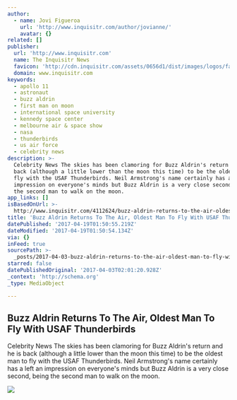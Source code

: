 ```yaml
---
author:
  - name: Jovi Figueroa
    url: 'http://www.inquisitr.com/author/jovianne/'
    avatar: {}
related: []
publisher:
  url: 'http://www.inquisitr.com'
  name: The Inquisitr News
  favicon: 'http://cdn.inquisitr.com/assets/0656d1/dist/images/logos/favicon-32x32.png'
  domain: www.inquisitr.com
keywords:
  - apollo 11
  - astronaut
  - buzz aldrin
  - first man on moon
  - international space university
  - kennedy space center
  - melbourne air & space show
  - nasa
  - thunderbirds
  - us air force
  - celebrity news
description: >-
  Celebrity News The skies has been clamoring for Buzz Aldrin's return and he is
  back (although a little lower than the moon this time) to be the oldest man to
  fly with the USAF Thunderbirds. Neil Armstrong's name certainly has a left an
  impression on everyone's minds but Buzz Aldrin is a very close second, being
  the second man to walk on the moon.
app_links: []
isBasedOnUrl: >-
  http://www.inquisitr.com/4112624/buzz-aldrin-returns-to-the-air-oldest-man-to-fly-with-usaf-thunderbirds/
title: 'Buzz Aldrin Returns To The Air, Oldest Man To Fly With USAF Thunderbirds'
datePublished: '2017-04-19T01:50:55.219Z'
dateModified: '2017-04-19T01:50:54.134Z'
via: {}
inFeed: true
sourcePath: >-
  _posts/2017-04-03-buzz-aldrin-returns-to-the-air-oldest-man-to-fly-with-usaf.md
starred: false
datePublishedOriginal: '2017-04-03T02:01:20.928Z'
_context: 'http://schema.org'
_type: MediaObject

---
```

<article style=""><h1>Buzz Aldrin Returns To The Air, Oldest Man To Fly With USAF Thunderbirds</h1><p>Celebrity News The skies has been clamoring for Buzz Aldrin's return and he is back (although a little lower than the moon this time) to be the oldest man to fly with the USAF Thunderbirds. Neil Armstrong's name certainly has a left an impression on everyone's minds but Buzz Aldrin is a very close second, being the second man to walk on the moon.</p><img src="http://cdn.inquisitr.com/wp-content/uploads/2017/04/buzz-aldrin-Kevin-WinterGetty-Images-for-Spike-TV-900x440.jpg" /></article>